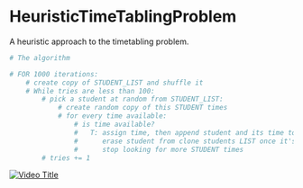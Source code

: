 # HeuristicTimeTablingProblem
A heuristic approach to the timetabling problem.

```python
# The algorithm

# FOR 1000 iterations:
    # create copy of STUDENT_LIST and shuffle it
    # While tries are less than 100:
        # pick a student at random from STUDENT_LIST:
            # create random copy of this STUDENT times
            # for every time available:
                # is time available?
                #   T: assign time, then append student and its time to finalLIst.
                #      erase student from clone students LIST once it's done
                #      stop looking for more STUDENT times
        # tries += 1
```

[![Video Title](http://img.youtube.com/vi/2OtvSYY6bZw/0.jpg)](https://www.youtube.com/watch?v=2OtvSYY6bZw)
